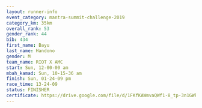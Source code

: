 ```yaml
---
layout: runner-info 
event_category: mantra-summit-challenge-2019 
category_km: 35km 
overall_rank: 53
gender_rank: 44
bib: 434
first_name: Bayu
last_name: Handono
gender: M
team_name: RIOT X AMC
start: Sun, 12-00-00 am
mbah_kamad: Sun, 10-15-36 am
finish: Sun, 01-24-09 pm
race_time: 13-24-09
status: FINISHER
certificate: https://drive.google.com/file/d/1FKfKAWmvaQWf1-8_tp-3n1GWkG6vXNTZ/view?usp=sharing
---
```

